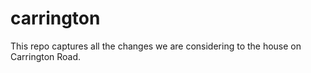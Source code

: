 # carrington

This repo captures all the changes we are considering to the house on Carrington Road.
